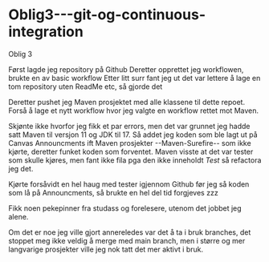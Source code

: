 # Oblig3---git-og-continuous-integration
Oblig 3

Først lagde jeg repository på Github
Deretter opprettet jeg workflowen, brukte en av basic workflow
Etter litt surr fant jeg ut det var lettere å lage en tom repository uten ReadMe etc, så gjorde det

Deretter pushet jeg Maven prosjektet med alle klassene til dette repoet.
Forså å lage et nytt workflow hvor jeg valgte en workflow rettet mot Maven.

Skjønte ikke hvorfor jeg fikk et par errors, men det var grunnet jeg hadde satt Maven til versjon 11 og JDK til 17.
Så addet jeg koden som ble lagt ut på Canvas Announcments ift Maven prosjekter --Maven-Surefire-- som ikke kjørte, deretter funket koden som forventet. 
Maven visste at det var tester som skulle kjøres, men fant ikke fila pga den ikke inneholdt *Test* så refactora jeg det.

Kjørte forsåvidt en hel haug med tester igjennom Github før jeg så koden som lå på Announcments, så brukte en hel del tid forgjeves zzz

Fikk noen pekepinner fra studass og forelesere, utenom det jobbet jeg alene.

Om det er noe jeg ville gjort annereledes var det å ta i bruk branches, det stoppet meg ikke veldig å merge med main branch,
men i større og mer langvarige prosjekter ville jeg nok tatt det mer aktivt i bruk.
